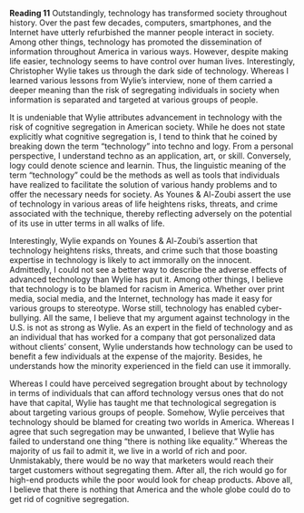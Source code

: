 **Reading 11**
Outstandingly, technology has transformed society throughout history. Over the past few decades, computers, smartphones, and the Internet have utterly refurbished the manner people interact in society. Among other things, technology has promoted the dissemination of information throughout America in various ways. However, despite making life easier, technology seems to have control over human lives. Interestingly, Christopher Wylie takes us through the dark side of technology. Whereas I learned various lessons from Wylie’s interview, none of them carried a deeper meaning than the risk of segregating individuals in society when information is separated and targeted at various groups of people. 

It is undeniable that Wylie attributes advancement in technology with the risk of cognitive segregation in American society. While he does not state explicitly what cognitive segregation is, I tend to think that he coined by breaking down the term “technology” into techno and logy. From a personal perspective, I understand techno as an application, art, or skill. Conversely, logy could denote science and learnin. Thus, the linguistic meaning of the term “technology” could be the methods as well as tools that individuals have realized to facilitate the solution of various handy problems and to offer the necessary needs for society. As Younes & Al-Zoubi assert the use of technology in various areas of life heightens risks, threats, and crime associated with the technique, thereby reflecting adversely on the potential of its use in utter terms in all walks of life. 

Interestingly, Wylie expands on Younes & Al-Zoubi’s assertion that technology heightens risks, threats, and crime such that those boasting expertise in technology is likely to act immorally on the innocent. Admittedly, I could not see a better way to describe the adverse effects of advanced technology than Wylie has put it. Among other things, I believe that technology is to be blamed for racism in America. Whether over print media, social media, and the Internet, technology has made it easy for various groups to stereotype. Worse still, technology has enabled cyber-bullying. All the same, I believe that my argument against technology in the U.S. is not as strong as Wylie. As an expert in the field of technology and as an individual that has worked for a company that got personalized data without clients’ consent, Wylie understands how technology can be used to benefit a few individuals at the expense of the majority. Besides, he understands how the minority experienced in the field can use it immorally. 

Whereas I could have perceived segregation brought about by technology in terms of individuals that can afford technology versus ones that do not have that capital, Wylie has taught me that technological segregation is about targeting various groups of people. Somehow, Wylie perceives that technology should be blamed for creating two worlds in America. Whereas I agree that such segregation may be unwanted, I believe that Wylie has failed to understand one thing “there is nothing like equality.” Whereas the majority of us fail to admit it, we live in a world of rich and poor. Unmistakably, there would be no way that marketers would reach their target customers without segregating them. After all, the rich would go for high-end products while the poor would look for cheap products. Above all, I believe that there is nothing that America and the whole globe could do to get rid of cognitive segregation.
